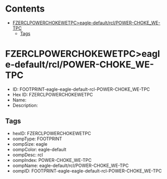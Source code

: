 



Contents
========

* [FZERCLPOWERCHOKEWETPC>eagle-default/rcl/POWER-CHOKE_WE-TPC](#fzerclpowerchokewetpceagle-defaultrclpower-choke_we-tpc)
	* [Tags](#tags)

# FZERCLPOWERCHOKEWETPC>eagle-default/rcl/POWER-CHOKE_WE-TPC

- ID: FOOTPRINT-eagle-eagle-default-rcl-POWER-CHOKE_WE-TPC
- Hex ID: FZERCLPOWERCHOKEWETPC
- Name: 
- Description: 

## Tags

- hexID: FZERCLPOWERCHOKEWETPC
- oompType: FOOTPRINT
- oompSize: eagle
- oompColor: eagle-default
- oompDesc: rcl
- oompIndex: POWER-CHOKE_WE-TPC
- oompName: eagle-default/rcl/POWER-CHOKE_WE-TPC
- oompID: FOOTPRINT-eagle-eagle-default-rcl-POWER-CHOKE_WE-TPC
